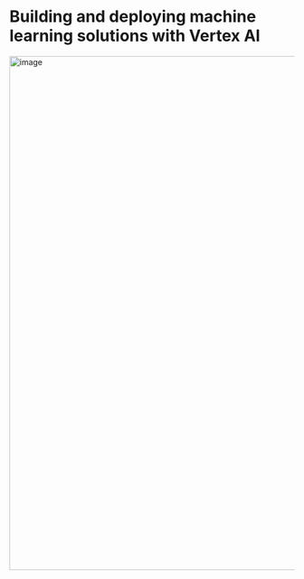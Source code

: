 # Building and deploying machine learning solutions with Vertex AI
<img width="2089" height="909" alt="image" src="https://github.com/user-attachments/assets/20962aa0-0775-4e1d-9efa-19fe6c10614b" />
